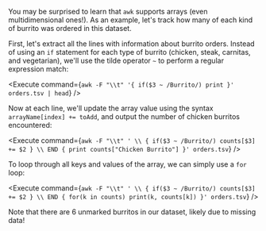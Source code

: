 <script>
import Alert from "components/Alert.svelte";
import Link from "components/Link.svelte";
import Execute from "components/Execute.svelte";
</script>

You may be surprised to learn that `awk` supports arrays (even multidimensional ones!). As an example, let's track how many of each kind of burrito was ordered in this dataset.

First, let's extract all the lines with information about burrito orders. Instead of using an `if` statement for each type of burrito (chicken, steak, carnitas, and vegetarian), we'll use the tilde operator `~` to perform a regular expression match:

<Execute command={`awk -F "\\t" '{ if($3 ~ /Burrito/) print }' orders.tsv | head`} />

Now at each line, we'll update the array value using the syntax `arrayName[index] += toAdd`, and output the number of chicken burritos encountered:

<Execute command={`awk -F "\\t" ' \\ { if($3 ~ /Burrito/) counts[$3] += $2 } \\ END { print counts["Chicken Burrito"] }' orders.tsv`} />

To loop through all keys and values of the array, we can simply use a `for` loop:

<Execute command={`awk -F "\\t" ' \\ { if($3 ~ /Burrito/) counts[$3] += $2 } \\ END { for(k in counts) print(k, counts[k]) }' orders.tsv`} />

Note that there are 6 unmarked burritos in our dataset, likely due to missing data!
